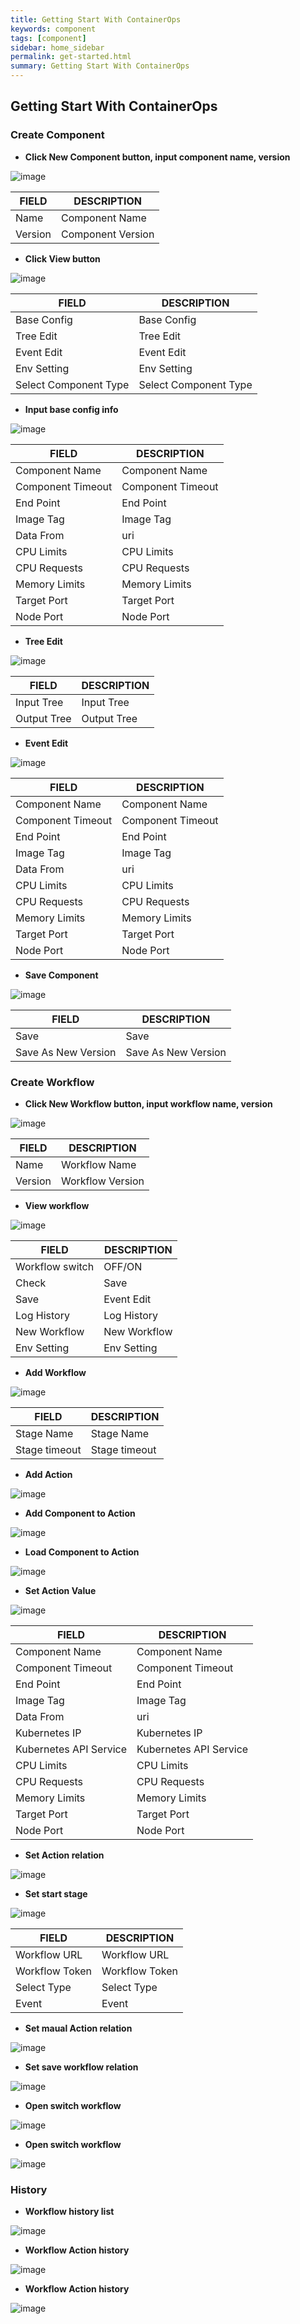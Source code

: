 ```yaml
---
title: Getting Start With ContainerOps
keywords: component
tags: [component]
sidebar: home_sidebar
permalink: get-started.html
summary: Getting Start With ContainerOps
---
```


## Getting Start With ContainerOps

### Create Component
- __Click New Component button, input component name, version__

![image](../../images/createcomponent.png)

| FIELD |  DESCRIPTION |
| -------- | -------- |
| Name  | Component Name |
| Version  | Component Version |

- __Click View button__

![image](../../images/componentlist.png)

| FIELD |  DESCRIPTION |
| -------- | -------- |
| Base Config  | Base Config |
| Tree Edit  | Tree Edit |
| Event Edit  | Event Edit|
| Env Setting  | Env Setting |
| Select Component Type  | Select Component Type |


- __Input base config info__

![image](../../images/componentbaseconfig.png)

| FIELD |  DESCRIPTION |
| -------- | -------- |
| Component Name  | Component Name |
| Component Timeout  | Component Timeout |
| End Point  | End Point|
| Image Tag  | Image Tag |
| Data From  | uri |
| CPU Limits  | CPU Limits  |
| CPU Requests  | CPU Requests|
| Memory Limits  | Memory Limits |
| Target Port  | Target Port|
| Node Port  | Node Port |

- __Tree Edit__

![image](../../images/componenttreeedit.png)

| FIELD |  DESCRIPTION |
| -------- | -------- |
| Input Tree  | Input Tree  |
| Output Tree  | Output Tree |



- __Event Edit__

![image](../../images/componenteventedit.png)

| FIELD |  DESCRIPTION |
| -------- | -------- |
| Component Name  | Component Name |
| Component Timeout  | Component Timeout |
| End Point  | End Point|
| Image Tag  | Image Tag |
| Data From  | uri |
| CPU Limits  | CPU Limits  |
| CPU Requests  | CPU Requests|
| Memory Limits  | Memory Limits |
| Target Port  | Target Port|
| Node Port  | Node Port |

- __Save Component__

![image](../../images/componentsave.png)

| FIELD |  DESCRIPTION |
| -------- | -------- |
| Save  | Save |
| Save As New Version  | Save As New Version |


### Create Workflow
- __Click New Workflow button, input workflow name, version__

![image](../../images/workflowcreate.png)

| FIELD |  DESCRIPTION |
| -------- | -------- |
| Name  | Workflow Name |
| Version  | Workflow Version |

- __View workflow__

![image](../../images/workflowlist.png)

| FIELD |  DESCRIPTION |
| -------- | -------- |
| Workflow switch | OFF/ON |
| Check  | Save |
| Save  | Event Edit|
| Log History  | Log History |
| New Workflow  | New Workflow |
| Env Setting  | Env Setting |

- __Add  Workflow__

![image](../../images/workflowaddstage.png)

| FIELD |  DESCRIPTION |
| -------- | -------- |
| Stage Name | Stage Name |
| Stage timeout  | Stage timeout |



- __Add Action__

![image](../../images/workflowaddaction.png)


- __Add Component to Action__

![image](../../images/workflowactionaddcomponent.png)

- __Load Component to Action__

![image](../../images/workflowloadcomponent.png)

- __Set Action Value__

![image](../../images/workflowactionset.png)

| FIELD |  DESCRIPTION |
| -------- | -------- |
| Component Name  | Component Name |
| Component Timeout  | Component Timeout |
| End Point  | End Point|
| Image Tag  | Image Tag |
| Data From  | uri |
| Kubernetes IP  | Kubernetes IP |
| Kubernetes API Service  | Kubernetes API Service |
| CPU Limits  | CPU Limits  |
| CPU Requests  | CPU Requests|
| Memory Limits  | Memory Limits |
| Target Port  | Target Port|
| Node Port  | Node Port |

- __Set Action relation__

![image](../../images/workflowaddrelation.png)

- __Set start stage__

![image](../../images/workflowsetstartstage.png)

| FIELD |  DESCRIPTION |
| -------- | -------- |
| Workflow URL  | Workflow URL  |
| Workflow Token  | Workflow Token |
| Select Type  | Select Type|
| Event  | Event |

- __Set maual Action relation__

![image](../../images/workflowmaualrelation.png)

- __Set save workflow relation__

![image](../../images/workflowsave.png)

- __Open switch workflow__

![image](../../images/workflowswitch.png)

- __Open switch workflow__

![image](../../images/workflowswitch.png)


### History

- __Workflow history list__

![image](../../images/historylist.png)

- __Workflow Action history__

![image](../../images/HistoryAction.png)


- __Workflow Action history__

![image](../../images/HistoryAction.png)
